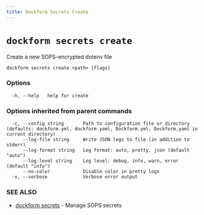 ```yaml
---
title: Dockform Secrets Create
---
```


# `dockform secrets create`

Create a new SOPS-encrypted dotenv file

```
dockform secrets create <path> [flags]
```

### Options

```
  -h, --help   help for create
```

### Options inherited from parent commands

```
  -c, --config string       Path to configuration file or directory (defaults: dockform.yml, dockform.yaml, Dockform.yml, Dockform.yaml in current directory)
      --log-file string     Write JSON logs to file (in addition to stderr)
      --log-format string   Log format: auto, pretty, json (default "auto")
      --log-level string    Log level: debug, info, warn, error (default "info")
      --no-color            Disable color in pretty logs
  -v, --verbose             Verbose error output
```

### SEE ALSO

* [dockform secrets](/cli/dockform_secrets)	 - Manage SOPS secrets

